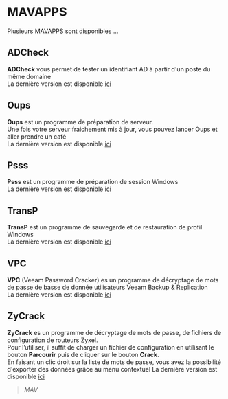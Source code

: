 # MAVAPPS
Plusieurs MAVAPPS sont disponibles ...
## ADCheck
**ADCheck** vous permet de tester un identifiant AD à partir d'un poste du même domaine   
La dernière version est disponible [ici][1]
## Oups
**Oups** est un programme de préparation de serveur.   
Une fois votre serveur fraichement mis à jour, vous pouvez lancer Oups et aller prendre un café   
La dernière version est disponible [ici][2]
## Psss
**Psss** est un programme de préparation de session Windows   
La dernière version est disponible [ici][3]
## TransP
**TransP** est un programme de sauvegarde et de restauration de profil Windows   
La dernière version est disponible [ici][4]
## VPC
**VPC** (Veeam Password Cracker) es un programme de décryptage de mots de passe de basse de donnée utilisateurs Veeam Backup & Replication   
La dernière version est disponible [ici][5]
## ZyCrack
**ZyCrack** es un programme de décryptage de mots de passe, de fichiers de configuration de routeurs Zyxel.   
Pour l’utiliser, il suffit de charger un fichier de configuration en utilisant le bouton **Parcourir** puis de cliquer sur le bouton **Crack**.   
En faisant un clic droit sur la liste de mots de passe, vous avez la possibilité d'exporter des données grâce au menu contextuel
La dernière version est disponible [ici][6]
>*MAV*

  [1]: https://github.com/tatascorp/mavapps/tree/main/MAVAPPS/ADCheck
  [2]: https://github.com/tatascorp/mavapps/tree/main/MAVAPPS/Oups
  [3]: https://github.com/tatascorp/mavapps/tree/main/MAVAPPS/Psss
  [4]: https://github.com/tatascorp/mavapps/tree/main/MAVAPPS/TransP
  [5]: https://github.com/tatascorp/mavapps/tree/main/MAVAPPS/VPC
  [6]: https://github.com/tatascorp/mavapps/tree/main/MAVAPPS/ZyCrack